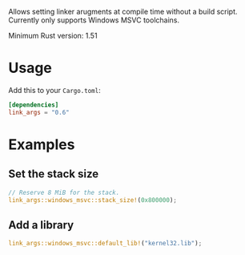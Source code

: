 Allows setting linker arugments at compile time without a build script.
Currently only supports Windows MSVC toolchains.

Minimum Rust version: 1.51

# Usage

Add this to your `Cargo.toml`:

```toml
[dependencies]
link_args = "0.6"
```

# Examples

## Set the stack size

```rust
// Reserve 8 MiB for the stack.
link_args::windows_msvc::stack_size!(0x800000);
```

## Add a library

```rust
link_args::windows_msvc::default_lib!("kernel32.lib");
```
